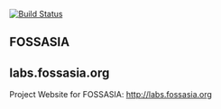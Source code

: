 [![Build Status](https://travis-ci.org/fossasia/labs.fossasia.org.svg?branch=gh-pages)](https://travis-ci.org/fossasia/labs.fossasia.org)

## FOSSASIA

## labs.fossasia.org

Project Website for FOSSASIA: http://labs.fossasia.org
